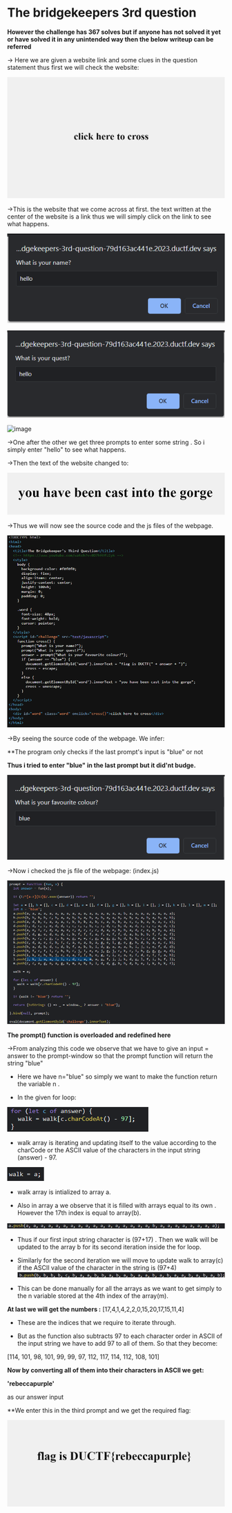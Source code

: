 # **The bridgekeepers 3rd question**

**However the challenge has 367 solves but if anyone has not solved it yet or have solved it in any unintended way then the below writeup can be referred**

-> Here we are given a website link and some clues in the question statement thus first we will check the website:

![Alt text](../images/image.png)

->This is the website that we come across at first. the text written at the center of the website is a link thus we will simply click on the link to see what happens.

![Alt text](../images/image-2.png)

![Alt text](../images/image-3.png)

![image](https://github.com/it4ch1-007/CTF-writeups/assets/133276365/4d68e694-c45b-43b2-a11d-0fd098991f36)



->One after the other we get three prompts to enter some string . So i simply enter "hello" to see what happens.

->Then the text of the website changed to:

![Alt text](../images/image-5.png)

->Thus we will now see the source code and the js files of the webpage.

![Alt text](../images/image-6.png)

->By seeing the source code of the webpage. We infer:

**The program only checks if the last prompt's input is "blue" or not 

**Thus i tried to enter "blue" in the last prompt but it did'nt budge.**

![Alt text](../images/image-7.png)

->Now i checked the js file of the webpage: (index.js)

![Alt text](../images/image-8.png)

**The prompt() function is overloaded and redefined here**

->From analyzing this code we observe that we have to give an input = answer to the prompt-window so that the prompt function will return the string "blue"

- Here we have n="blue" so simply we want to make the function return the variable n .

- In the given for loop:

![Alt text](../images/image-9.png)

- walk array is iterating and updating itself to the value according to the charCode or the ASCII value of the characters in the input string (answer) - 97.

![Alt text](../images/image-10.png)

- walk array is intialized to array a.

- Also in array a we observe that it is filled with arrays equal to its own . However the 17th index is equal to array(b).

![Alt text](../images/image-12.png)

- Thus if our first input string character is (97+17) . Then we walk will be updated to the array b for its second iteration inside the for loop.
 - Similarly for the second iteration we will move to update walk to array(c) if the ASCII value of the character in the string is (97+4)
 ![Alt text](../images/image-11.png)

- This can be done manually for all the arrays as we want to get simply to the n variable stored at the 4th index of the array(m).

**At last we will get the numbers :**
[17,4,1,4,2,2,0,15,20,17,15,11,4]

- These are the indices that we require to iterate through.

- But as the function also subtracts 97 to each character order in ASCII of the input string we have to add 97 to all of them. So that they become:

[114, 101, 98, 101, 99, 99, 97, 112, 117, 114, 112, 108, 101]

**Now by converting all of them into their characters in ASCII we get:**

**'rebeccapurple'** 

as our answer input

**We enter this in the third prompt and we get the required flag:

![Alt text](../images/image-13.png)

